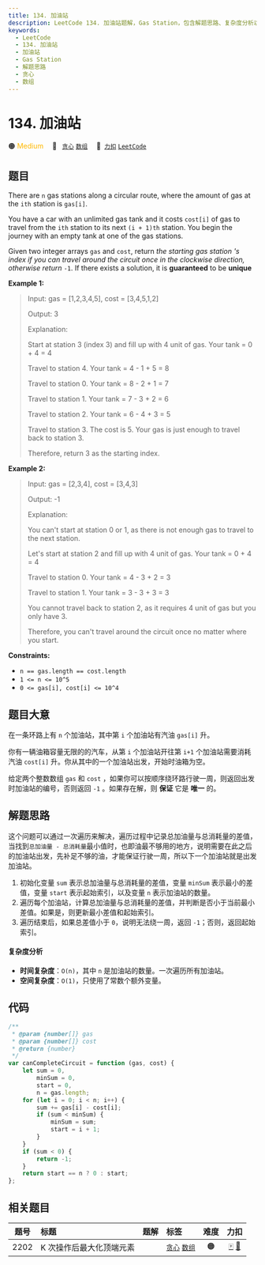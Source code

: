 ```yaml
---
title: 134. 加油站
description: LeetCode 134. 加油站题解，Gas Station，包含解题思路、复杂度分析以及完整的 JavaScript 代码实现。
keywords:
  - LeetCode
  - 134. 加油站
  - 加油站
  - Gas Station
  - 解题思路
  - 贪心
  - 数组
---
```


# 134. 加油站

🟠 <font color=#ffb800>Medium</font>&emsp; 🔖&ensp; [`贪心`](/tag/greedy.md) [`数组`](/tag/array.md)&emsp; 🔗&ensp;[`力扣`](https://leetcode.cn/problems/gas-station) [`LeetCode`](https://leetcode.com/problems/gas-station)

## 题目

There are `n` gas stations along a circular route, where the amount of gas at
the `ith` station is `gas[i]`.

You have a car with an unlimited gas tank and it costs `cost[i]` of gas to
travel from the `ith` station to its next `(i + 1)th` station. You begin the
journey with an empty tank at one of the gas stations.

Given two integer arrays `gas` and `cost`, return _the starting gas station 's
index if you can travel around the circuit once in the clockwise direction,
otherwise return_ `-1`. If there exists a solution, it is **guaranteed** to be
**unique**

**Example 1:**

> Input: gas = [1,2,3,4,5], cost = [3,4,5,1,2]
>
> Output: 3
>
> Explanation:
>
> Start at station 3 (index 3) and fill up with 4 unit of gas. Your tank = 0 + 4 = 4
>
> Travel to station 4. Your tank = 4 - 1 + 5 = 8
>
> Travel to station 0. Your tank = 8 - 2 + 1 = 7
>
> Travel to station 1. Your tank = 7 - 3 + 2 = 6
>
> Travel to station 2. Your tank = 6 - 4 + 3 = 5
>
> Travel to station 3. The cost is 5. Your gas is just enough to travel back to station 3.
>
> Therefore, return 3 as the starting index.

**Example 2:**

> Input: gas = [2,3,4], cost = [3,4,3]
>
> Output: -1
>
> Explanation:
>
> You can't start at station 0 or 1, as there is not enough gas to travel to the next station.
>
> Let's start at station 2 and fill up with 4 unit of gas. Your tank = 0 + 4 = 4
>
> Travel to station 0. Your tank = 4 - 3 + 2 = 3
>
> Travel to station 1. Your tank = 3 - 3 + 3 = 3
>
> You cannot travel back to station 2, as it requires 4 unit of gas but you only have 3.
>
> Therefore, you can't travel around the circuit once no matter where you start.

**Constraints:**

- `n == gas.length == cost.length`
- `1 <= n <= 10^5`
- `0 <= gas[i], cost[i] <= 10^4`

## 题目大意

在一条环路上有 `n` 个加油站，其中第 `i` 个加油站有汽油 `gas[i]` 升。

你有一辆油箱容量无限的的汽车，从第 `i` 个加油站开往第 `i+1` 个加油站需要消耗汽油 `cost[i]` 升。你从其中的一个加油站出发，开始时油箱为空。

给定两个整数数组 `gas` 和 `cost` ，如果你可以按顺序绕环路行驶一周，则返回出发时加油站的编号，否则返回 `-1` 。如果存在解，则 **保证** 它是 **唯一** 的。

## 解题思路

这个问题可以通过一次遍历来解决，遍历过程中记录总加油量与总消耗量的差值，当找到`总加油量 - 总消耗量`最小值时，也即油最不够用的地方，说明需要在此之后的加油站出发，先补足不够的油，才能保证行驶一周，所以下一个加油站就是出发加油站。

1. 初始化变量 `sum` 表示总加油量与总消耗量的差值，变量 `minSum` 表示最小的差值，变量 `start` 表示起始索引，以及变量 `n` 表示加油站的数量。
2. 遍历每个加油站，计算总加油量与总消耗量的差值，并判断是否小于当前最小差值。如果是，则更新最小差值和起始索引。
3. 遍历结束后，如果总差值小于 `0`，说明无法绕一周，返回 `-1`；否则，返回起始索引。

#### 复杂度分析

- **时间复杂度**：`O(n)`，其中 `n` 是加油站的数量。一次遍历所有加油站。
- **空间复杂度**：`O(1)`，只使用了常数个额外变量。

## 代码

```javascript
/**
 * @param {number[]} gas
 * @param {number[]} cost
 * @return {number}
 */
var canCompleteCircuit = function (gas, cost) {
	let sum = 0,
		minSum = 0,
		start = 0,
		n = gas.length;
	for (let i = 0; i < n; i++) {
		sum += gas[i] - cost[i];
		if (sum < minSum) {
			minSum = sum;
			start = i + 1;
		}
	}
	if (sum < 0) {
		return -1;
	}
	return start == n ? 0 : start;
};
```

## 相关题目

<!-- prettier-ignore -->
| 题号 | 标题 | 题解 | 标签 | 难度 | 力扣 |
| :------: | :------ | :------: | :------ | :------: | :------: |
| 2202 | K 次操作后最大化顶端元素 |  |  [`贪心`](/tag/greedy.md) [`数组`](/tag/array.md) | 🟠 | [🀄️](https://leetcode.cn/problems/maximize-the-topmost-element-after-k-moves) [🔗](https://leetcode.com/problems/maximize-the-topmost-element-after-k-moves) |
